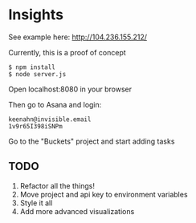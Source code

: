 # Insights

See example here: http://104.236.155.212/

Currently, this is a proof of concept

```
$ npm install
$ node server.js
```

Open localhost:8080 in your browser

Then go to Asana and login:

```
keenahn@invisible.email
1v9r65I398iSNPm
```

Go to the "Buckets" project and start adding tasks

## TODO
1. Refactor all the things!
2. Move project and api key to environment variables
3. Style it all
4. Add more advanced visualizations
